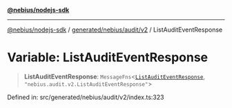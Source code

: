 [**@nebius/nodejs-sdk**](../../../../../README.md)

***

[@nebius/nodejs-sdk](../../../../../README.md) / [generated/nebius/audit/v2](../README.md) / ListAuditEventResponse

# Variable: ListAuditEventResponse

> **ListAuditEventResponse**: `MessageFns`\<[`ListAuditEventResponse`](../interfaces/ListAuditEventResponse.md), `"nebius.audit.v2.ListAuditEventResponse"`\>

Defined in: src/generated/nebius/audit/v2/index.ts:323
